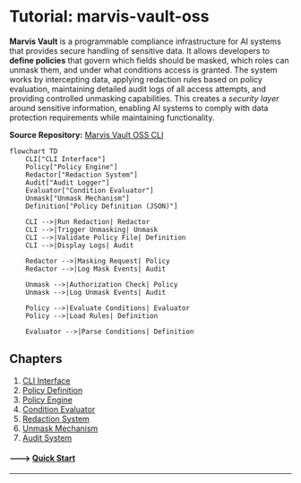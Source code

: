 # Tutorial: marvis-vault-oss

**Marvis Vault** is a programmable compliance infrastructure for AI systems that provides secure handling of sensitive data. It allows developers to **define policies** that govern which fields should be masked, which roles can unmask them, and under what conditions access is granted. The system works by intercepting data, applying redaction rules based on policy evaluation, maintaining detailed audit logs of all access attempts, and providing controlled unmasking capabilities. This creates a *security layer* around sensitive information, enabling AI systems to comply with data protection requirements while maintaining functionality.


**Source Repository:** [Marvis Vault OSS CLI](https://github.com/abbybiswas/marvis-vault-oss)

```mermaid
flowchart TD
    CLI["CLI Interface"]
    Policy["Policy Engine"]
    Redactor["Redaction System"]
    Audit["Audit Logger"]
    Evaluator["Condition Evaluator"]
    Unmask["Unmask Mechanism"]
    Definition["Policy Definition (JSON)"]

    CLI -->|Run Redaction| Redactor
    CLI -->|Trigger Unmasking| Unmask
    CLI -->|Validate Policy File| Definition
    CLI -->|Display Logs| Audit

    Redactor -->|Masking Request| Policy
    Redactor -->|Log Mask Events| Audit

    Unmask -->|Authorization Check| Policy
    Unmask -->|Log Unmask Events| Audit

    Policy -->|Evaluate Conditions| Evaluator
    Policy -->|Load Rules| Definition

    Evaluator -->|Parse Conditions| Definition
```

## Chapters

1. [CLI Interface](02_cli_interface_.md)
2. [Policy Definition](03_policy_definition_.md)
3. [Policy Engine](04_policy_engine_.md)
4. [Condition Evaluator](05_condition_evaluator_.md)
5. [Redaction System](06_redaction_system_.md)
6. [Unmask Mechanism](07_unmask_mechanism_.md)
7. [Audit System](08_audit_system_.md)

#### ---> [Quick Start](00_quickstart.md)
---
